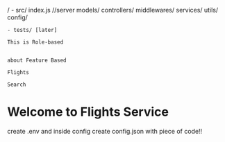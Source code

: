  / 
    - src/
      index.js //server
      models/
      controllers/
      middlewares/
      services/
      utils/
      config/

    - tests/ [later]

    This is Role-based


    about Feature Based

    Flights

    Search

# Welcome to Flights Service
   create .env and inside config create config.json with piece of code!!